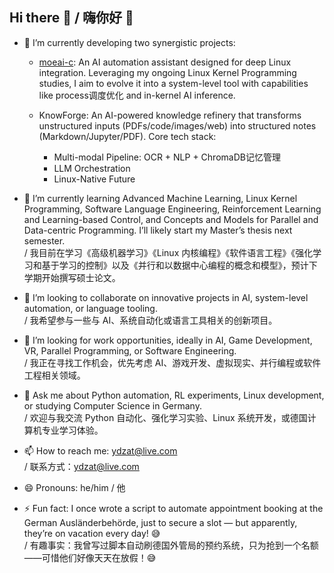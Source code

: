 ## Hi there 👋 / 嗨你好 👋

- 🔭 I’m currently developing two synergistic projects:

    - [moeai-c](https://gitlab.dongzeyang.top/ydzat/moeai-c): An AI automation assistant designed for deep Linux integration. Leveraging my ongoing Linux Kernel Programming studies, I aim to evolve it into a system-level tool with capabilities like process调度优化 and in-kernel AI inference.

    - KnowForge: An AI-powered knowledge refinery that transforms unstructured inputs (PDFs/code/images/web) into structured notes (Markdown/Jupyter/PDF). Core tech stack:
      - Multi-modal Pipeline: OCR + NLP + ChromaDB记忆管理
      - LLM Orchestration
      - Linux-Native Future


- 🌱 I’m currently learning Advanced Machine Learning, Linux Kernel Programming, Software Language Engineering, Reinforcement Learning and Learning-based Control, and Concepts and Models for Parallel and Data-centric Programming. I’ll likely start my Master’s thesis next semester.  
  / 我目前在学习《高级机器学习》《Linux 内核编程》《软件语言工程》《强化学习和基于学习的控制》以及《并行和以数据中心编程的概念和模型》，预计下学期开始撰写硕士论文。

- 👯 I’m looking to collaborate on innovative projects in AI, system-level automation, or language tooling.  
  / 我希望参与一些与 AI、系统自动化或语言工具相关的创新项目。

- 🤔 I’m looking for work opportunities, ideally in AI, Game Development, VR, Parallel Programming, or Software Engineering.  
  / 我正在寻找工作机会，优先考虑 AI、游戏开发、虚拟现实、并行编程或软件工程相关领域。

- 💬 Ask me about Python automation, RL experiments, Linux development, or studying Computer Science in Germany.  
  / 欢迎与我交流 Python 自动化、强化学习实验、Linux 系统开发，或德国计算机专业学习体验。

- 📫 How to reach me: ydzat@live.com  
  / 联系方式：ydzat@live.com

- 😄 Pronouns: he/him / 他

- ⚡ Fun fact: I once wrote a script to automate appointment booking at the German Ausländerbehörde, just to secure a slot — but apparently, they’re on vacation every day! 😅  
  / 有趣事实：我曾写过脚本自动刷德国外管局的预约系统，只为抢到一个名额——可惜他们好像天天在放假！😅
